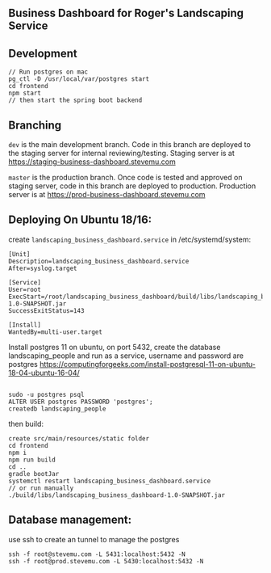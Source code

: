 ## Business Dashboard for Roger's Landscaping Service 

## Development

```$xslt
// Run postgres on mac
pg_ctl -D /usr/local/var/postgres start
cd frontend
npm start
// then start the spring boot backend
```

## Branching

`dev` is the main development branch. Code in this branch are deployed to the staging server for internal reviewing/testing. Staging server is at https://staging-business-dashboard.stevemu.com


`master` is the production branch. Once code is tested and approved on staging server, code in this branch are deployed to production. Production server is at https://prod-business-dashboard.stevemu.com


## Deploying On Ubuntu 18/16:

create `landscaping_business_dashboard.service` in /etc/systemd/system:

```$xslt
[Unit]
Description=landscaping_business_dashboard.service
After=syslog.target

[Service]
User=root
ExecStart=/root/landscaping_business_dashboard/build/libs/landscaping_business_dashboard-1.0-SNAPSHOT.jar
SuccessExitStatus=143

[Install]
WantedBy=multi-user.target
```

Install postgres 11 on ubuntu, on port 5432, create the database landscaping_people and run as a service, username and password are postgres
https://computingforgeeks.com/install-postgresql-11-on-ubuntu-18-04-ubuntu-16-04/

```aidl

sudo -u postgres psql
ALTER USER postgres PASSWORD 'postgres';
createdb landscaping_people
```

then build:

```$xslt
create src/main/resources/static folder
cd frontend
npm i
npm run build
cd ..
gradle bootJar
systemctl restart landscaping_business_dashboard.service
// or run manually
./build/libs/landscaping_business_dashboard-1.0-SNAPSHOT.jar
```

## Database management:

use ssh to create an tunnel to manage the postgres

```aidl
ssh -f root@stevemu.com -L 5431:localhost:5432 -N
ssh -f root@prod.stevemu.com -L 5430:localhost:5432 -N
```